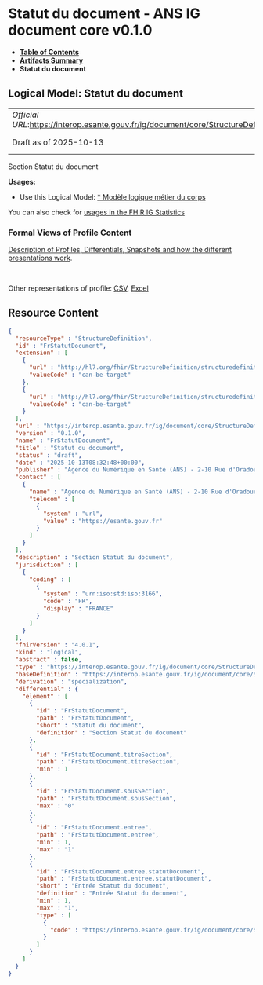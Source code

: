# Statut du document - ANS IG document core v0.1.0

* [**Table of Contents**](toc.md)
* [**Artifacts Summary**](artifacts.md)
* **Statut du document**

## Logical Model: Statut du document 

| | |
| :--- | :--- |
| *Official URL*:https://interop.esante.gouv.fr/ig/document/core/StructureDefinition/FrStatutDocument | *Version*:0.1.0 |
| Draft as of 2025-10-13 | *Computable Name*:FrStatutDocument |

 
Section Statut du document 

**Usages:**

* Use this Logical Model: [* Modèle logique métier du corps](StructureDefinition-CorpsDocument.md)

You can also check for [usages in the FHIR IG Statistics](https://packages2.fhir.org/xig/ans.document.fr.core|current/StructureDefinition/FrStatutDocument)

### Formal Views of Profile Content

 [Description of Profiles, Differentials, Snapshots and how the different presentations work](http://build.fhir.org/ig/FHIR/ig-guidance/readingIgs.html#structure-definitions). 

 

Other representations of profile: [CSV](StructureDefinition-FrStatutDocument.csv), [Excel](StructureDefinition-FrStatutDocument.xlsx) 



## Resource Content

```json
{
  "resourceType" : "StructureDefinition",
  "id" : "FrStatutDocument",
  "extension" : [
    {
      "url" : "http://hl7.org/fhir/StructureDefinition/structuredefinition-type-characteristics",
      "valueCode" : "can-be-target"
    },
    {
      "url" : "http://hl7.org/fhir/StructureDefinition/structuredefinition-type-characteristics",
      "valueCode" : "can-be-target"
    }
  ],
  "url" : "https://interop.esante.gouv.fr/ig/document/core/StructureDefinition/FrStatutDocument",
  "version" : "0.1.0",
  "name" : "FrStatutDocument",
  "title" : "Statut du document",
  "status" : "draft",
  "date" : "2025-10-13T08:32:48+00:00",
  "publisher" : "Agence du Numérique en Santé (ANS) - 2-10 Rue d'Oradour-sur-Glane, 75015 Paris",
  "contact" : [
    {
      "name" : "Agence du Numérique en Santé (ANS) - 2-10 Rue d'Oradour-sur-Glane, 75015 Paris",
      "telecom" : [
        {
          "system" : "url",
          "value" : "https://esante.gouv.fr"
        }
      ]
    }
  ],
  "description" : "Section Statut du document",
  "jurisdiction" : [
    {
      "coding" : [
        {
          "system" : "urn:iso:std:iso:3166",
          "code" : "FR",
          "display" : "FRANCE"
        }
      ]
    }
  ],
  "fhirVersion" : "4.0.1",
  "kind" : "logical",
  "abstract" : false,
  "type" : "https://interop.esante.gouv.fr/ig/document/core/StructureDefinition/FrStatutDocument",
  "baseDefinition" : "https://interop.esante.gouv.fr/ig/document/core/StructureDefinition/Section",
  "derivation" : "specialization",
  "differential" : {
    "element" : [
      {
        "id" : "FrStatutDocument",
        "path" : "FrStatutDocument",
        "short" : "Statut du document",
        "definition" : "Section Statut du document"
      },
      {
        "id" : "FrStatutDocument.titreSection",
        "path" : "FrStatutDocument.titreSection",
        "min" : 1
      },
      {
        "id" : "FrStatutDocument.sousSection",
        "path" : "FrStatutDocument.sousSection",
        "max" : "0"
      },
      {
        "id" : "FrStatutDocument.entree",
        "path" : "FrStatutDocument.entree",
        "min" : 1,
        "max" : "1"
      },
      {
        "id" : "FrStatutDocument.entree.statutDocument",
        "path" : "FrStatutDocument.entree.statutDocument",
        "short" : "Entrée Statut du document",
        "definition" : "Entrée Statut du document",
        "min" : 1,
        "max" : "1",
        "type" : [
          {
            "code" : "https://interop.esante.gouv.fr/ig/document/core/StructureDefinition/FrStatutDocumentEntry"
          }
        ]
      }
    ]
  }
}

```
